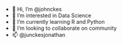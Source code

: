 - 👋 Hi, I’m @johnckes
- 👀 I’m interested in Data Science
- 🌱 I’m currently learning R and Python
- 💞️ I’m looking to collaborate on community
- 📫 @junckesjonathan

<!---
johnckes/johnckes is a ✨ special ✨ repository because its `README.md` (this file) appears on your GitHub profile.
You can click the Preview link to take a look at your changes.
--->
